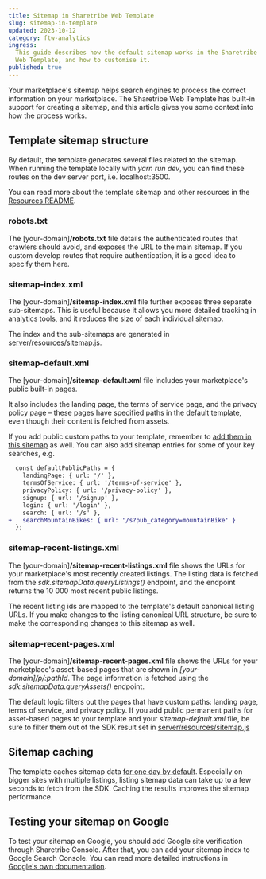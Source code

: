 ```yaml
---
title: Sitemap in Sharetribe Web Template
slug: sitemap-in-template
updated: 2023-10-12
category: ftw-analytics
ingress:
  This guide describes how the default sitemap works in the Sharetribe
  Web Template, and how to customise it.
published: true
---
```


Your marketplace's sitemap helps search engines to process the correct
information on your marketplace. The Sharetribe Web Template has
built-in support for creating a sitemap, and this article gives you some
context into how the process works.

## Template sitemap structure

By default, the template generates several files related to the sitemap.
When running the template locally with _yarn run dev_, you can find
these routes on the dev server port, i.e. localhost:3500.

You can read more about the template sitemap and other resources in the
[Resources README](https://github.com/sharetribe/web-template/blob/main/server/resources/README.md).

### robots.txt

The [your-domain]**/robots.txt** file details the authenticated routes
that crawlers should avoid, and exposes the URL to the main sitemap. If
you custom develop routes that require authentication, it is a good idea
to specify them here.

### sitemap-index.xml

The [your-domain]**/sitemap-index.xml** file further exposes three
separate sub-sitemaps. This is useful because it allows you more
detailed tracking in analytics tools, and it reduces the size of each
individual sitemap.

The index and the sub-sitemaps are generated in
[server/resources/sitemap.js](https://github.com/sharetribe/web-template/blob/main/server/resources/sitemap.js).

### sitemap-default.xml

The [your-domain]**/sitemap-default.xml** file includes your
marketplace's public built-in pages.

It also includes the landing page, the terms of service page, and the
privacy policy page – these pages have specified paths in the default
template, even though their content is fetched from assets.

If you add public custom paths to your template, remember to
[add them in this sitemap](https://github.com/sharetribe/web-template/blob/main/server/resources/sitemap.js#L45)
as well. You can also add sitemap entries for some of your key searches,
e.g.

```diff
  const defaultPublicPaths = {
    landingPage: { url: '/' },
    termsOfService: { url: '/terms-of-service' },
    privacyPolicy: { url: '/privacy-policy' },
    signup: { url: '/signup' },
    login: { url: '/login' },
    search: { url: '/s' },
+   searchMountainBikes: { url: '/s?pub_category=mountainBike' }
  };
```

### sitemap-recent-listings.xml

The [your-domain]**/sitemap-recent-listings.xml** file shows the URLs
for your marketplace's most recently created listings. The listing data
is fetched from the _sdk.sitemapData.queryListings()_ endpoint, and the
endpoint returns the 10 000 most recent public listings.

The recent listing ids are mapped to the template's default canonical
listing URLs. If you make changes to the listing canonical URL
structure, be sure to make the corresponding changes to this sitemap as
well.

### sitemap-recent-pages.xml

The [your-domain]**/sitemap-recent-pages.xml** file shows the URLs for
your marketplace's asset-based pages that are shown in
_[your-domain]/p/:pathId_. The page information is fetched using the
_sdk.sitemapData.queryAssets()_ endpoint.

The default logic filters out the pages that have custom paths: landing
page, terms of service, and privacy policy. If you add public permanent
paths for asset-based pages to your template and your
_sitemap-default.xml_ file, be sure to filter them out of the SDK result
set in
[server/resources/sitemap.js](https://github.com/sharetribe/web-template/blob/main/server/resources/sitemap.js#L284)

## Sitemap caching

The template caches sitemap data
[for one day by default](https://github.com/sharetribe/web-template/blob/main/server/resources/sitemap.js#L55).
Especially on bigger sites with multiple listings, listing sitemap data
can take up to a few seconds to fetch from the SDK. Caching the results
improves the sitemap performance.

## Testing your sitemap on Google

To test your sitemap on Google, you should add Google site verification
through Sharetribe Console. After that, you can add your sitemap index
to Google Search Console. You can read more detailed instructions in
[Google's own documentation](https://developers.google.com/search/docs/crawling-indexing/sitemaps/build-sitemap#addsitemap).
